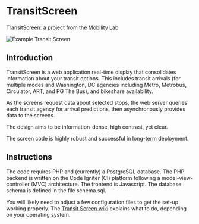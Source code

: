 # TransitScreen

TransitScreen: a project from the [Mobility Lab](http://mobilitylab.org)  

![Example Transit Screen](http://images.greatergreaterwashington.org/images/201201/051058-1.png)

## Introduction

TransitScreen is a web application real-time display that consolidates information about your transit options. 
This includes transit arrivals (for multiple modes and Washington, DC agencies including Metro, Metrobus, Circulator, ART, and PG The Bus), and 
bikeshare availability. 

As the screens request data about selected stops, the web server queries each transit agency for arrival predictions, then asynchronously provides data to the screens. 

The design aims to be information-dense, high contrast, yet clear.

The screen code is highly robust and successful in long-term deployment.

## Instructions

The code requires PHP and (currently) a PostgreSQL database. The PHP backend is written on the Code Igniter (CI) platform following a model-view-controller (MVC) architecture. The frontend is Javascript. The database schema is defined in the file schema.sql.

You will likely need to adjust a few configuration files to get the set-up working properly. The [Transit Screen wiki](https://github.com/MobilityLab/TransitScreen/wiki) explains what to do, depending on your operating system.

